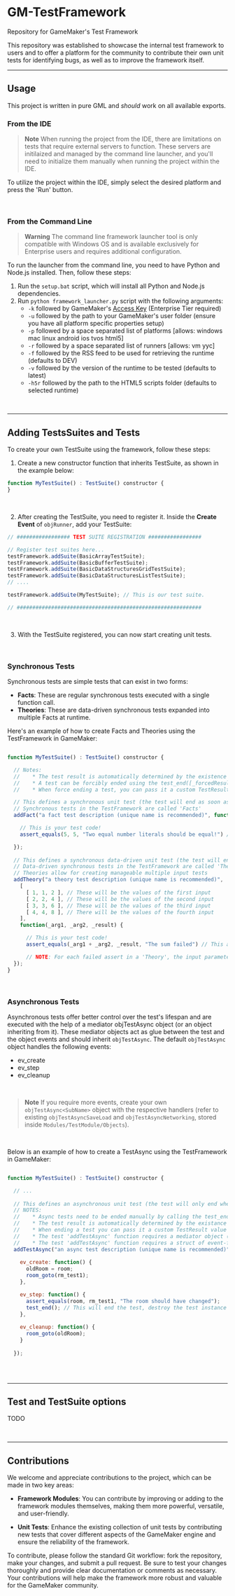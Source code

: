 # GM-TestFramework
Repository for GameMaker's Test Framework

This repository was established to showcase the internal test framework to users and to offer a platform for the community to contribute their own unit tests for identifying bugs, as well as to improve the framework itself.

---

## Usage

This project is written in pure GML and *should* work on all available exports.

### From the IDE

> **Note**
> When running the project from the IDE, there are limitations on tests that require external servers to function. These servers are initilaized and managed by the command line launcher, and you'll need to initialize them manually when running the project within the IDE.

To utilize the project within the IDE, simply select the desired platform and press the 'Run' button.

</br>

### From the Command Line

> **Warning**
> The command line framework launcher tool is only compatible with Windows OS and is available exclusively for Enterprise users and requires additional configuration.

To run the launcher from the command line, you need to have Python and Node.js installed. Then, follow these steps:

1. Run the `setup.bat` script, which will install all Python and Node.js dependencies.
2. Run `python framework_launcher.py` script with the following arguments:
    * `-k` followed by GameMaker's [Access Key](https://gamemaker.io/account/access_keys) (Enterprise Tier required)
    * `-u` followed by the path to your GameMaker's user folder (ensure you have all platform specific properties setup)
    * `-p` followed by a space separated list of platforms \[allows: windows mac linux android ios tvos html5\]
    * `-r` followed by a space separated list of runners \[allows: vm yyc\]
    * `-f` followed by the RSS feed to be used for retrieving the runtime (defaults to DEV)
    * `-v` followed by the version of the runtime to be tested (defaults to latest)
    * `-h5r` followed by the path to the HTML5 scripts folder (defaults to selected runtime)

</br>

---

## Adding TestsSuites and Tests
To create your own TestSuite using the framework, follow these steps:

1. Create a new constructor function that inherits TestSuite, as shown in the example below:

```js
function MyTestSuite() : TestSuite() constructor {
}
```
</br>

2. After creating the TestSuite, you need to register it. Inside the **Create Event** of `objRunner`, add your TestSuite:

```js
// ################# TEST SUITE REGISTRATION #################

// Register test suites here...
testFramework.addSuite(BasicArrayTestSuite); 
testFramework.addSuite(BasicBufferTestSuite);
testFramework.addSuite(BasicDataStructuresGridTestSuite);
testFramework.addSuite(BasicDataStructuresListTestSuite);
// ....

testFramework.addSuite(MyTestSuite); // This is our test suite.

// ###########################################################
```
</br>

3. With the TestSuite registered, you can now start creating unit tests.

</br>

### Synchronous Tests

Synchronous tests are simple tests that can exist in two forms:

* **Facts**: These are regular synchronous tests executed with a single function call.
* **Theories**: These are data-driven synchronous tests expanded into multiple Facts at runtime.

Here's an example of how to create Facts and Theories using the TestFramework in GameMaker:

```js

function MyTestSuite() : TestSuite() constructor {

  // Notes:
  //    * The test result is automatically determined by the existence of failed assertions
  //    * A test can be forcibly ended using the test_end([_forcedResult]) function
  //    * When force ending a test, you can pass it a custom TestResult value (which will overwrite the automatic value)

  // This defines a synchronous unit test (the test will end as soon as the function ends)
  // Synchronous tests in the TestFramework are called 'Facts'
  addFact("a fact test description (unique name is recommended)", function() {

    // This is your test code!
    assert_equals(5, 5, "Two equal number literals should be equal!") // This assert will pass

  });
  
  // This defines a synchronous data-driven unit test (the test will end as soon as the function ends)
  // Data-driven synchronous tests in the TestFramework are called 'Theories'
  // Theories allow for creating manageable multiple input tests
  addTheory("a theory test description (unique name is recommended)", 
    [
      [ 1, 1, 2 ], // These will be the values of the first input
      [ 2, 2, 4 ], // These will be the values of the second input
      [ 3, 3, 6 ], // These will be the values of the third input
      [ 4, 4, 8 ], // There will be the values of the fourth input
    ],
    function(_arg1, _arg2, _result) {

      // This is your test code!
      assert_equals(_arg1 + _arg2, _result, "The sum failed") // This assert will pass for all inputs

      // NOTE: For each failed assert in a 'Theory', the input parameters will be included as part of the failed assertion data.
  });
}

```

</br>

### Asynchronous Tests

Asynchronous tests offer better control over the test's lifespan and are executed with the help of a mediator objTestAsync object (or an object inheriting from it). These mediator objects act as glue between the test and the object events and should inherit `objTestAsync`. The default `objTestAsync` object handles the following events:

- ev_create
- ev_step
- ev_cleanup

</br>

> **Note**
> If you require more events, create your own `objTestAsync<SubName>` object with the respective handlers (refer to existing `objTestAsyncSaveLoad` and `objTestAsyncNetworking`, stored inside `Modules/TestModule/Objects`).

</br>

Below is an example of how to create a TestAsync using the TestFramework in GameMaker:

```js

function MyTestSuite() : TestSuite() constructor {

  // ...
  
  // This defines an asynchronous unit test (the test will only end when 'test_end()' is explicitly called)
  // NOTES:
  //    * Async tests need to be ended manually by calling the test_end([_forcedResult]) function
  //    * The test result is automatically determined by the existance of failed assertions
  //    * When ending a test you can pass it a custom TestResult value (will overwrite the automatic value)
  //    * The test 'addTestAsync' function requires a mediator object (ex.: objTestAsync)
  //    * The test 'addTestAsync' function requires a struct of event-function pairs.
  addTestAsync("an async test description (unique name is recommended)", objTestAsync, {
  
    ev_create: function() {
      oldRoom = room;
      room_goto(rm_test1);
    },

    ev_step: function() {
      assert_equals(room, rm_test1, "The room should have changed");
      test_end(); // This will end the test, destroy the test instance and automatically call 'ev_cleanup' function.
    },
    
    ev_cleanup: function() {
      room_goto(oldRoom);
    }
  
  });
  
```

</br>

---

## Test and TestSuite options

TODO


</br>

---

## Contributions

We welcome and appreciate contributions to the project, which can be made in two key areas:

* **Framework Modules**: You can contribute by improving or adding to the framework modules themselves, making them more powerful, versatile, and user-friendly.

* **Unit Tests**: Enhance the existing collection of unit tests by contributing new tests that cover different aspects of the GameMaker engine and ensure the reliability of the framework.

To contribute, please follow the standard Git workflow: fork the repository, make your changes, and submit a pull request. Be sure to test your changes thoroughly and provide clear documentation or comments as necessary. Your contributions will help make the framework more robust and valuable for the GameMaker community.
